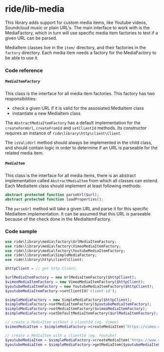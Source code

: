 # ride/lib-media

This library adds support for custom media items, like Youtube videos, Soundcloud music or plain URL's. 
The main interface to work with is the MediaFactory, which in turn will use specific media item factories to test if a given URL can be parsed.

MediaItem classes live in the ``item/`` directory, and their factories in the ``factory`` directory. 
Each media item needs a factory for the MediaFactory to be able to use it.

### Code reference

##### ``MediaItemFactory``

This class is the interface for all media item factories. 
This factory has two responsibilities:

- check a given URL if it is valid for the assosiated MediaItem class
- instantiate a new MediaItem class

The ``AbstractMediaItemFactory`` has a default implementation for the ``createFormUrl``, ``createFromId`` and ``setClientId`` methods. 
Its constructor requires an instance of ``ride\library\http\client\Client``. 

The ``isValidUrl`` method should always be implemented in the child class, and should contain logic in order to determine if an URL is parseable for the related media item.

##### ``MediaItem``

This class is the interface for all media items, there is an abstract implementation called ``AbstractMediaItem`` from which all classes can extend. 
Each MediaItem class should implement at least following methods:

```php
abstract protected function parseUrl($url);
abstract protected function loadProperties();
```

The ``parseUrl`` method will take a given URL and parse it for this specific MediaItem implementation. 
It can be assumed that this URL is parseable because of the check done in the MediaItemFactory.

### Code sample

```php
use ride\library\media\factory\UrlMediaItemFactory;
use ride\library\media\factory\VimeoMediaItemFactory;
use ride\library\media\factory\YoutubeMediaItemFactory;
use ride\library\media\SimpleMediaFactory;
use ride\library\http\client\Client;

$httpClient = // get http Client;

$urlMediaItemFactory = new UrlMediaItemFactory($httpClient);
$vimeoMediaItemFactory = new VimeoMediaItemFactory($httpClient);
$youtubeMediaItemFactory = new YoutubeMediaItemFactory($httpClient);
$youtubeMediaItemFactory->setClientId('client-id');

$simpleMediaFactory = new SimpleMediaFactory($httpClient);
$simpleMediaFactory->setMediaItemFactory($youtubeMediaItemFactory);
$simpleMediaFactory->setMediaItemFactory($vimeoMediaItemFactory);
$simpleMediaFactory->setDefaultMediaItemFactory($urlMediaItemFactory);

// create a MediaItem without a clientId (eg. Vimeo)
$vimeoMediaItem = $simpleMediaFactory->createMediaItem('https://vimeo.com/130848841');

// create a MediaItem with a clientId (eg. Youtube)
$youtubeMediaItem = $simpleMediaFactory->createMediaItem('https://www.youtube.com/watch?v=njos57IJf-0');
$youtubeMediaItem = $simpleMediaFactory->getMediaItem($youtubeMediaItemFactory->getType(), 'njos57IJf-0');
```
